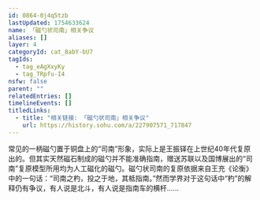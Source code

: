 ```yaml
---
id: 0864-0j4q5tzb
lastUpdated: 1754633624
name: 「磁勺状司南」相关争议
aliases: []
layer: 4
categoryId: cat_8abY-bU7
tagIds:
  - tag_eAgXxyKy
  - tag_TRpfu-I4
nsfw: false
parent: ""
relatedEntries: []
timelineEvents: []
titledLinks:
  - title: "相关链接: 「磁勺状司南」相关争议"
    url: https://history.sohu.com/a/227907571_717847
---
```


常见的一柄磁勺置于铜盘上的“司南”形象，实际上是王振铎在上世纪40年代复原出的。但其实天然磁石制成的磁勺并不能准确指南，赠送苏联以及国博展出的“司南”复原模型所用均为人工磁化的磁勺。磁勺状司南的复原依据来自王充《论衡》中的一句话：“司南之杓，投之于地，其柢指南。”然而学界对于这句话中“杓”的解释仍有争议，有人说是北斗，有人说是指南车的横杆......